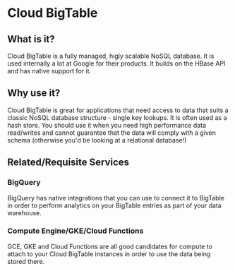 # Cloud BigTable

## What is it?
Cloud BigTable is a fully managed, higly scalable NoSQL database. It is used internally a lot at Google for their products. It builds on the HBase API and has native support for it.
## Why use it?
Cloud BigTable is great for applications that need access to data that suits a classic NoSQL database structure - single key lookups. It is often used as a hash store. You should use it when you need high performance data read/writes and cannot guarantee that the data will comply with a given schema (otherwise you'd be looking at a relational database!)
## Related/Requisite Services

### BigQuery
BigQuery has native integrations that you can use to connect it to BigTable in order to perform analytics on your BigTable entries as part of your data warehouse.

### Compute Engine/GKE/Cloud Functions
GCE, GKE and Cloud Functions are all good candidates for compute to attach to your Cloud BigTable instances in order to use the data being stored there.